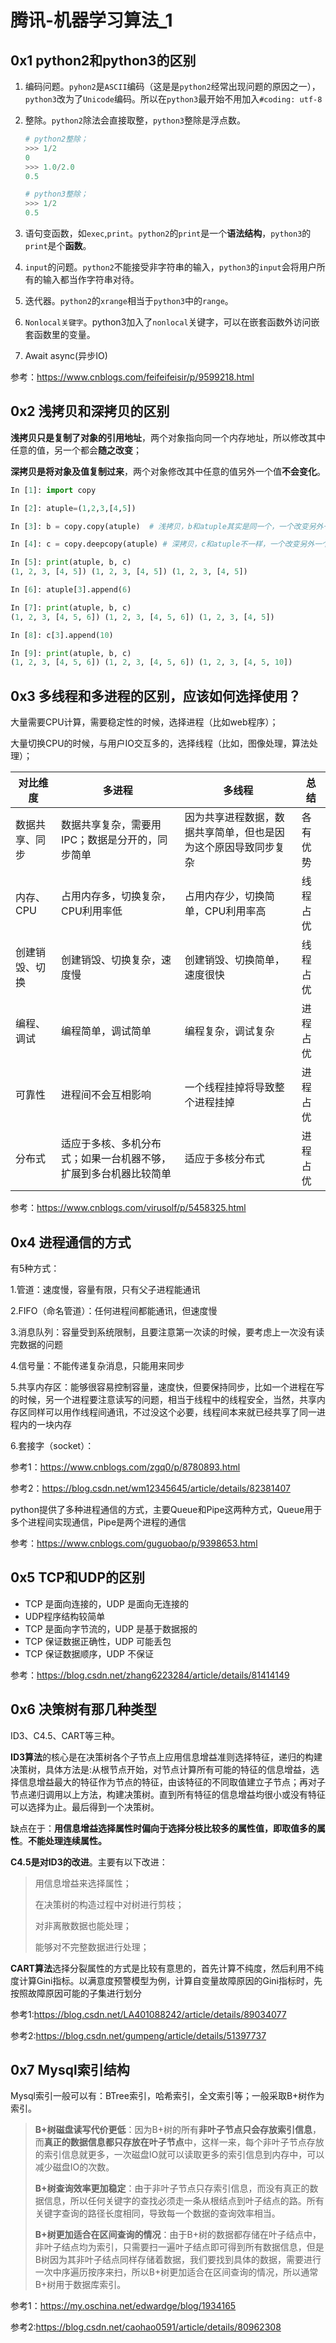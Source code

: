 # 腾讯-机器学习算法_1

## 0x1 python2和python3的区别

1. 编码问题。`pyhon2`是`ASCII`编码（这是是`python2`经常出现问题的原因之一），`python3`改为了`Unicode`编码。所以在`python3`最开始不用加入`#coding: utf-8`

2. 整除。`python2`除法会直接取整，`python3`整除是浮点数。

   ```python
   # python2整除；
   >>> 1/2 
   0
   >>> 1.0/2.0
   0.5
   
   # python3整除；
   >>> 1/2
   0.5
   ```

3. 语句变函数，如`exec`,`print`。`python2`的`print`是一个**语法结构**，`python3`的`print`是个**函数**。

4. `input`的问题。`python2`不能接受非字符串的输入，`python3`的`input`会将用户所有的输入都当作字符串对待。

5. 迭代器。`python2`的`xrange`相当于`python3`中的`range`。

6. `Nonlocal关键字`。python3加入了`nonlocal`关键字，可以在嵌套函数外访问嵌套函数里的变量。

7. Await async(异步IO)

参考：https://www.cnblogs.com/feifeifeisir/p/9599218.html



## 0x2 浅拷贝和深拷贝的区别

**浅拷贝只是复制了对象的引用地址**，两个对象指向同一个内存地址，所以修改其中任意的值，另一个都会**随之改变**；

**深拷贝是将对象及值复制过来**，两个对象修改其中任意的值另外一个值**不会变化**。

```python
In [1]: import copy

In [2]: atuple=(1,2,3,[4,5])

In [3]: b = copy.copy(atuple)  # 浅拷贝，b和atuple其实是同一个，一个改变另外一个跟着改变

In [4]: c = copy.deepcopy(atuple) # 深拷贝，c和atuple不一样，一个改变另外一个不改变

In [5]: print(atuple, b, c)
(1, 2, 3, [4, 5]) (1, 2, 3, [4, 5]) (1, 2, 3, [4, 5])

In [6]: atuple[3].append(6)

In [7]: print(atuple, b, c)
(1, 2, 3, [4, 5, 6]) (1, 2, 3, [4, 5, 6]) (1, 2, 3, [4, 5])

In [8]: c[3].append(10)

In [9]: print(atuple, b, c)
(1, 2, 3, [4, 5, 6]) (1, 2, 3, [4, 5, 6]) (1, 2, 3, [4, 5, 10])
```



## 0x3 多线程和多进程的区别，应该如何选择使用？

大量需要CPU计算，需要稳定性的时候，选择进程（比如web程序）；

大量切换CPU的时候，与用户IO交互多的，选择线程（比如，图像处理，算法处理）；

| **对比维度**   | **多进程**                                                   | **多线程**                                                   | **总结** |
| -------------- | ------------------------------------------------------------ | ------------------------------------------------------------ | -------- |
| 数据共享、同步 | 数据共享复杂，需要用IPC；数据是分开的，同步简单              | 因为共享进程数据，数据共享简单，但也是因为这个原因导致同步复杂 | 各有优势 |
| 内存、CPU      | 占用内存多，切换复杂，CPU利用率低                            | 占用内存少，切换简单，CPU利用率高                            | 线程占优 |
| 创建销毁、切换 | 创建销毁、切换复杂，速度慢                                   | 创建销毁、切换简单，速度很快                                 | 线程占优 |
| 编程、调试     | 编程简单，调试简单                                           | 编程复杂，调试复杂                                           | 进程占优 |
| 可靠性         | 进程间不会互相影响                                           | 一个线程挂掉将导致整个进程挂掉                               | 进程占优 |
| 分布式         | 适应于多核、多机分布式；如果一台机器不够，扩展到多台机器比较简单 | 适应于多核分布式                                             | 进程占优 |

参考：https://www.cnblogs.com/virusolf/p/5458325.html



## 0x4 进程通信的方式

有5种方式：

1.管道：速度慢，容量有限，只有父子进程能通讯    

2.FIFO（命名管道）：任何进程间都能通讯，但速度慢    

3.消息队列：容量受到系统限制，且要注意第一次读的时候，要考虑上一次没有读完数据的问题    

4.信号量：不能传递复杂消息，只能用来同步    

5.共享内存区：能够很容易控制容量，速度快，但要保持同步，比如一个进程在写的时候，另一个进程要注意读写的问题，相当于线程中的线程安全，当然，共享内存区同样可以用作线程间通讯，不过没这个必要，线程间本来就已经共享了同一进程内的一块内存

6.套接字（socket）：

参考1：https://www.cnblogs.com/zgq0/p/8780893.html

参考2：https://blog.csdn.net/wm12345645/article/details/82381407

python提供了多种进程通信的方式，主要Queue和Pipe这两种方式，Queue用于多个进程间实现通信，Pipe是两个进程的通信

参考：https://www.cnblogs.com/guguobao/p/9398653.html



## 0x5 TCP和UDP的区别

- TCP 是面向连接的，UDP 是面向无连接的
- UDP程序结构较简单
- TCP 是面向字节流的，UDP 是基于数据报的
- TCP 保证数据正确性，UDP 可能丢包
- TCP 保证数据顺序，UDP 不保证

参考：https://blog.csdn.net/zhang6223284/article/details/81414149



## 0x6 决策树有那几种类型

ID3、C4.5、CART等三种。

**ID3算法**的核心是在决策树各个子节点上应用信息增益准则选择特征，递归的构建决策树，具体方法是:从根节点开始，对节点计算所有可能的特征的信息增益，选择信息增益最大的特征作为节点的特征，由该特征的不同取值建立子节点；再对子节点递归调用以上方法，构建决策树。直到所有特征的信息增益均很小或没有特征可以选择为止。最后得到一个决策树。

缺点在于：**用信息增益选择属性时偏向于选择分枝比较多的属性值，即取值多的属性**。**不能处理连续属性。**

**C4.5是对ID3的改进**。主要有以下改进：

> 用信息增益来选择属性；
>
> 在决策树的构造过程中对树进行剪枝；
>
> 对非离散数据也能处理；
>
> 能够对不完整数据进行处理；

**CART算法**选择分裂属性的方式是比较有意思的，首先计算不纯度，然后利用不纯度计算Gini指标。以满意度预警模型为例，计算自变量故障原因的Gini指标时，先按照故障原因可能的子集进行划分

参考1:https://blog.csdn.net/LA401088242/article/details/89034077

参考2:https://blog.csdn.net/gumpeng/article/details/51397737



## 0x7 Mysql索引结构

Mysql索引一般可以有：BTree索引，哈希索引，全文索引等；一般采取B+树作为索引。

> **B+树磁盘读写代价更低**：因为B+树的所有**非叶子节点只会存放索引信息**，而**真正的数据信息都只存放在叶子节点**中，这样一来，每个非叶子节点存放的索引信息就更多，一次磁盘IO就可以读取更多的索引信息到内存中，可以减少磁盘IO的次数。
>
> **B+树查询效率更加稳定**：由于非叶子节点只存索引信息，而没有真正的数据信息，所以任何关键字的查找必须走一条从根结点到叶子结点的路。所有关键字查询的路径长度相同，导致每一个数据的查询效率相当。
>
> **B+树更加适合在区间查询的情况**：由于B+树的数据都存储在叶子结点中，非叶子结点均为索引，只需要扫一遍叶子结点即可得到所有数据信息，但是B树因为其非叶子结点同样存储着数据，我们要找到具体的数据，需要进行一次中序遍历按序来扫，所以B+树更加适合在区间查询的情况，所以通常B+树用于数据库索引。

参考1：https://my.oschina.net/edwardge/blog/1934165

参考2:https://blog.csdn.net/caohao0591/article/details/80962308







